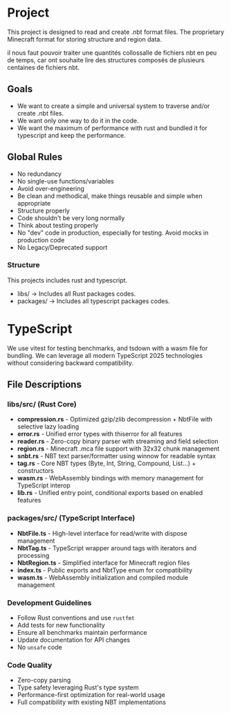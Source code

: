 # Project

This project is designed to read and create .nbt format files. The proprietary
Minecraft format for storing structure and region data.

il nous faut pouvoir traiter une quantités collossalle de fichiers nbt en peu de
temps, car ont souhaite lire des structures composés de plusieurs centaines de
fichiers nbt.

## Goals

- We want to create a simple and universal system to traverse and/or create .nbt
  files.
- We want only one way to do it in the code.
- We want the maximum of performance with rust and bundled it for typescript and
  keep the performance.

## Global Rules

- No redundancy
- No single-use functions/variables
- Avoid over-engineering
- Be clean and methodical, make things reusable and simple when appropriate
- Structure properly
- Code shouldn't be very long normally
- Think about testing properly
- No "dev" code in production, especially for testing. Avoid mocks in production
  code
- No Legacy/Deprecated support

### Structure

This projects includes rust and typescript.

- libs/ -> Includes all Rust packages codes.
- packages/ -> Includes all typescript packages codes.

# TypeScript

We use vitest for testing benchmarks, and tsdown with a wasm file for bundling.
We can leverage all modern TypeScript 2025 technologies without considering
backward compatibility.

## File Descriptions

### libs/src/ (Rust Core)

- **compression.rs** - Optimized gzip/zlib decompression + NbtFile with
  selective lazy loading
- **error.rs** - Unified error types with thiserror for all features
- **reader.rs** - Zero-copy binary parser with streaming and field selection
- **region.rs** - Minecraft .mca file support with 32x32 chunk management
- **snbt.rs** - NBT text parser/formatter using winnow for readable syntax
- **tag.rs** - Core NBT types (Byte, Int, String, Compound, List...) +
  constructors
- **wasm.rs** - WebAssembly bindings with memory management for TypeScript
  interop
- **lib.rs** - Unified entry point, conditional exports based on enabled
  features

### packages/src/ (TypeScript Interface)

- **NbtFile.ts** - High-level interface for read/write with dispose management
- **NbtTag.ts** - TypeScript wrapper around tags with iterators and processing
- **NbtRegion.ts** - Simplified interface for Minecraft region files
- **index.ts** - Public exports and NbtType enum for compatibility
- **wasm.ts** - WebAssembly initialization and compiled module management

### Development Guidelines

- Follow Rust conventions and use `rustfmt`
- Add tests for new functionality
- Ensure all benchmarks maintain performance
- Update documentation for API changes
- No `unsafe` code

### Code Quality

- Zero-copy parsing
- Type safety leveraging Rust's type system
- Performance-first optimization for real-world usage
- Full compatibility with existing NBT implementations

